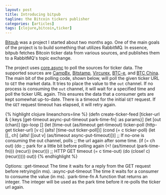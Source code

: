 ```yaml
---
layout: post
title: Introducing bitpub
tagline: the Bitcoin tickers publisher
categories: [articles]
tags: [clojure,bitcoin,ticker]
---
```


[Bitpub](https://github.com/marcoy/bitpub) was a project I started about two
months ago. One of the main goals of the project is to build something that
utilizes RabbitMQ. In essence, bitpub fetches Bitcoin ticker data from various
sources, and publishes them to a RabbitMQ's topic exchange.

The project uses [core.async](https://github.com/clojure/core.async) to poll the
sources for ticker data. The supported sources are [CampBx](https://campbx.com),
[Bitstamp](https://www.bitstamp.net), [Vircurex](http://vircurex.com),
[BTC-e](https://btc-e.com), and [BTC China](https://vip.btcchina.com). The main
bit of the polling code, shown below, will poll the given ticker URL to `GET`
the market data.  It tries to place the value to the `out` channel. If no
process is consuming the `out` channel, it will wait for a specified time and
poll the ticker URL again. This ensures the data that a consumer gets are kept
somewhat up-to-date.  There is a timeout for the initial `GET` request. If the
`GET` request timeout has elapsed, it will retry again.

{% highlight clojure lineanchors=line %}
(defn create-ticker-feed
  [ticker-url & {:keys [get-timeout async-put-timeout park-time-fn] :as params}]
  (let [out (chan)]
    (go-loop []
      (let [time-out (as/timeout get-timeout)
            ticker-poll (http-get ticker-url)
            [v c] (alts! [time-out ticker-poll])]
        (cond
          (= c ticker-poll) (let [[_ ch] (alts! [[out v] (as/timeout async-put-timeout)])]
                              ;; If no-one is consuming the out channel, polls
                              ;; the url again after some time.
                              (if (= ch out)
                                (do
                                  ;; park for a little bit before polling again
                                  (<! (as/timeout (park-time-fn)))
                                  (recur))
                                (recur)))
          ;; HTTP GET timeout
          (= c time-out) (do (close! c)
                             (recur)))))
    out))
{% endhighlight %}

Options:
:get-timeout The time it waits for a reply from the GET request before
            retrying(in ms).
:async-put-timeout The time it waits for a consumer to consume the value
                    (in ms).
:park-time-fn A function that returns an integer. The integer will be used
                as the park time before it re-polls the ticker url again.

